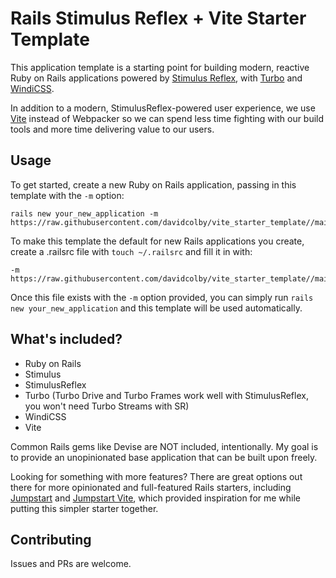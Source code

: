 # Rails Stimulus Reflex + Vite Starter Template

This application template is a starting point for building modern, reactive Ruby on Rails applications
powered by [Stimulus Reflex](https://docs.stimulusreflex.com/), with [Turbo](https://github.com/hotwired/turbo-rails) and [WindiCSS](https://windicss.org/).

In addition to a modern, StimulusReflex-powered user experience, we use [Vite](https://vite-ruby.netlify.app/) instead of Webpacker so we can spend less time fighting with our build tools and more time delivering value to our users.

## Usage
To get started, create a new Ruby on Rails application, passing in this template with the `-m` option:
```
rails new your_new_application -m https://raw.githubusercontent.com/davidcolby/vite_starter_template//main/template.rb
```

To make this template the default for new Rails applications you create, create a .railsrc file with `touch ~/.railsrc` and fill it in with:
```
-m https://raw.githubusercontent.com/davidcolby/vite_starter_template//main/template.rb
```

Once this file exists with the `-m` option provided, you can simply run `rails new your_new_application` and this template will be used automatically.

## What's included?
* Ruby on Rails
* Stimulus
* StimulusReflex
* Turbo (Turbo Drive and Turbo Frames work well with StimulusReflex, you won't need Turbo Streams with SR)
* WindiCSS
* Vite

Common Rails gems like Devise are NOT included, intentionally. My goal is to provide an unopinionated base application that can be built upon freely.

Looking for something with more features? There are great options out there for more opinionated and full-featured Rails starters, including [Jumpstart](https://github.com/excid3/jumpstart) and [Jumpstart Vite](https://github.com/ElMassimo/jumpstart-vite), which provided inspiration for me while putting this simpler starter together.

## Contributing
Issues and PRs are welcome.


